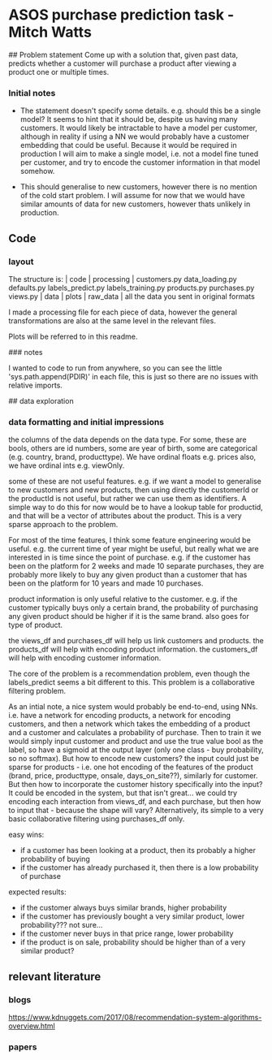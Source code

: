 # ASOS purchase prediction task - Mitch Watts

## Problem statement
Come up with a solution that, given past data, predicts whether a customer will purchase a product after viewing a product one or multiple times.

### Initial notes

- The statement doesn't specify some details. e.g. should this be a single model? It seems to hint that it should be, despite us having many customers. It would likely be intractable to have a model per customer, although in reality if using a NN we would probably have a customer embedding that could be useful. Because it would be required in production I will aim to make a single model, i.e. not a model fine tuned per customer, and try to encode the customer information in that model somehow.

- This should generalise to new customers, however there is no mention of the cold start problem. I will assume for now that we would have similar amounts of data for new customers, however thats unlikely in production.


## Code

### layout
The structure is:
|
code
    |
    processing
        |
        customers.py
        data_loading.py
        defaults.py
        labels_predict.py
        labels_training.py
        products.py
        purchases.py
        views.py
|
data
    |
    plots
    |
    raw_data
        |
        all the data you sent in original formats

I made a processing file for each piece of data, however the general transformations are also at the same level in the relevant files.

Plots will be referred to in this readme.

### notes

I wanted to code to run from anywhere, so you can see the little 'sys.path.append(PDIR)' in each file, this is just so there are no issues with relative imports.

## data exploration

### data formatting and initial impressions
the columns of the data depends on the data type. For some, these are bools, others are id numbers, some are year of birth, some are categorical (e.g. country, brand, producttype). We have ordinal floats e.g. prices also, we have ordinal ints e.g. viewOnly.

some of these are not useful features. e.g. if we want a model to generalise to new customers and new products, then using directly the customerId or the productId is not useful, but rather we can use them as identifiers. A simple way to do this for now would be to have a lookup table for productid, and that will be a vector of attributes about the product. This is a very sparse approach to the problem.

For most of the time features, I think some feature engineering would be useful. e.g. the current time of year might be useful, but really what we are interested in is time since the point of purchase. e.g. if the customer has been on the platform for 2 weeks and made 10 separate purchases, they are probably more likely to buy any given product than a customer that has been on the platform for 10 years and made 10 purchases.

product information is only useful relative to the customer. e.g. if the customer typically buys only a certain brand, the probability of purchasing any given product should be higher if it is the same brand. also goes for type of product.

the views_df and purchases_df will help us link customers and products.
the products_df will help with encoding product information.
the customers_df will help with encoding customer information.

The core of the problem is a recommendation problem, even though the labels_predict seems a bit different to this. This problem is a collaborative filtering problem.

As an intial note, a nice system would probably be end-to-end, using NNs. i.e. have a network for encoding products, a network for encoding customers, and then a network which takes the embedding of a product and a customer and calculates a probability of purchase. Then to train it we would simply input customer and product and use the true value bool as the label, so have a sigmoid at the output layer (only one class - buy probability, so no softmax). But how to encode new customers? the input could just be sparse for products - i.e. one hot encoding of the features of the product (brand, price, producttype, onsale, days_on_site??), similarly for customer. But then how to incorporate the customer history specifically into the input? It could be encoded in the system, but that isn't great... we could try encoding each interaction from views_df, and each purchase, but then how to input that - because the shape will vary? Alternatively, its simple to a very basic collaborative filtering using purchases_df only.

easy wins:
- if a customer has been looking at a product, then its probably a higher probability of buying
- if the customer has already purchased it, then there is a low probability of purchase

expected results:
- if the customer always buys similar brands, higher probability
- if the customer has previously bought a very similar product, lower probability??? not sure...
- if the customer never buys in that price range, lower probability
- if the product is on sale, probability should be higher than of a very similar product?


## relevant literature

### blogs 
https://www.kdnuggets.com/2017/08/recommendation-system-algorithms-overview.html

### papers
